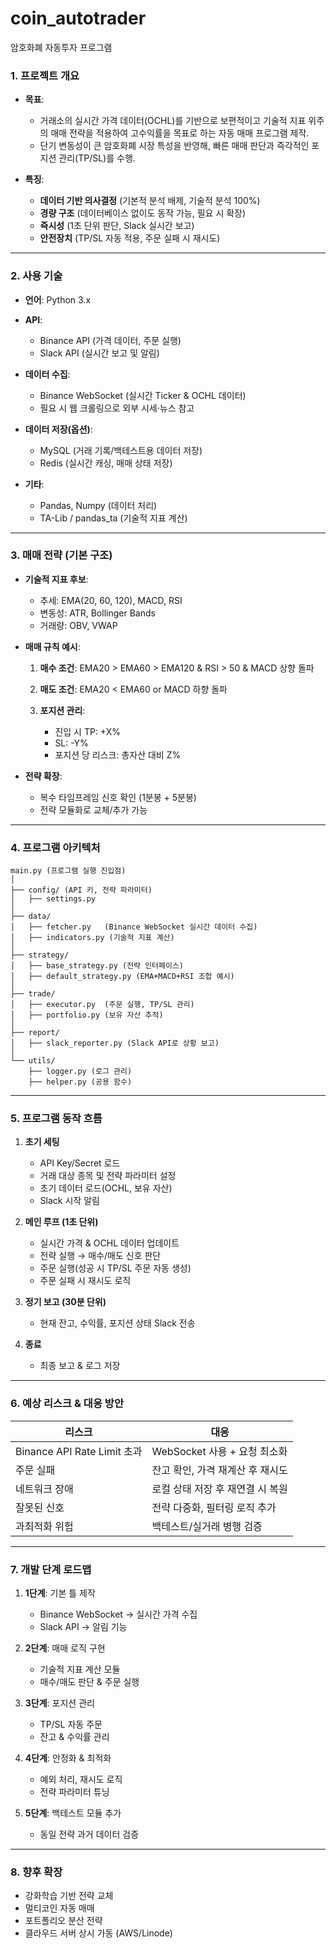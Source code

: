 # coin_autotrader
암호화폐 자동투자 프로그램

### 1. **프로젝트 개요**

* **목표**:

  * 거래소의 실시간 가격 데이터(OCHL)를 기반으로 보편적이고 기술적 지표 위주의 매매 전략을 적용하여 고수익률을 목표로 하는 자동 매매 프로그램 제작.
  * 단기 변동성이 큰 암호화폐 시장 특성을 반영해, 빠른 매매 판단과 즉각적인 포지션 관리(TP/SL)를 수행.
* **특징**:

  * **데이터 기반 의사결정** (기본적 분석 배제, 기술적 분석 100%)
  * **경량 구조** (데이터베이스 없이도 동작 가능, 필요 시 확장)
  * **즉시성** (1초 단위 판단, Slack 실시간 보고)
  * **안전장치** (TP/SL 자동 적용, 주문 실패 시 재시도)

---

### 2. **사용 기술**

* **언어**: Python 3.x
* **API**:

  * Binance API (가격 데이터, 주문 실행)
  * Slack API (실시간 보고 및 알림)
* **데이터 수집**:

  * Binance WebSocket (실시간 Ticker & OCHL 데이터)
  * 필요 시 웹 크롤링으로 외부 시세·뉴스 참고
* **데이터 저장(옵션)**:

  * MySQL (거래 기록/백테스트용 데이터 저장)
  * Redis (실시간 캐싱, 매매 상태 저장)
* **기타**:

  * Pandas, Numpy (데이터 처리)
  * TA-Lib / pandas\_ta (기술적 지표 계산)

---

### 3. **매매 전략 (기본 구조)**

* **기술적 지표 후보**:

  * 추세: EMA(20, 60, 120), MACD, RSI
  * 변동성: ATR, Bollinger Bands
  * 거래량: OBV, VWAP
* **매매 규칙 예시**:

  1. **매수 조건**: EMA20 > EMA60 > EMA120 & RSI > 50 & MACD 상향 돌파
  2. **매도 조건**: EMA20 < EMA60 or MACD 하향 돌파
  3. **포지션 관리**:

     * 진입 시 TP: +X%
     * SL: -Y%
     * 포지션 당 리스크: 총자산 대비 Z%
* **전략 확장**:

  * 복수 타임프레임 신호 확인 (1분봉 + 5분봉)
  * 전략 모듈화로 교체/추가 가능

---

### 4. **프로그램 아키텍처**

```
main.py (프로그램 실행 진입점)
│
├── config/ (API 키, 전략 파라미터)
│   ├── settings.py
│
├── data/
│   ├── fetcher.py   (Binance WebSocket 실시간 데이터 수집)
│   ├── indicators.py (기술적 지표 계산)
│
├── strategy/
│   ├── base_strategy.py (전략 인터페이스)
│   ├── default_strategy.py (EMA+MACD+RSI 조합 예시)
│
├── trade/
│   ├── executor.py  (주문 실행, TP/SL 관리)
│   ├── portfolio.py (보유 자산 추적)
│
├── report/
│   ├── slack_reporter.py (Slack API로 상황 보고)
│
└── utils/
    ├── logger.py (로그 관리)
    ├── helper.py (공용 함수)
```

---

### 5. **프로그램 동작 흐름**

1. **초기 세팅**

   * API Key/Secret 로드
   * 거래 대상 종목 및 전략 파라미터 설정
   * 초기 데이터 로드(OCHL, 보유 자산)
   * Slack 시작 알림
2. **메인 루프 (1초 단위)**

   * 실시간 가격 & OCHL 데이터 업데이트
   * 전략 실행 → 매수/매도 신호 판단
   * 주문 실행(성공 시 TP/SL 주문 자동 생성)
   * 주문 실패 시 재시도 로직
3. **정기 보고 (30분 단위)**

   * 현재 잔고, 수익률, 포지션 상태 Slack 전송
4. **종료**

   * 최종 보고 & 로그 저장

---

### 6. **예상 리스크 & 대응 방안**

| 리스크                        | 대응                    |
| ---------------------------- | --------------------- |
| Binance API Rate Limit 초과  | WebSocket 사용 + 요청 최소화 |
| 주문 실패                     | 잔고 확인, 가격 재계산 후 재시도   |
| 네트워크 장애                 | 로컬 상태 저장 후 재연결 시 복원   |
| 잘못된 신호                   | 전략 다중화, 필터링 로직 추가     |
| 과최적화 위험                 | 백테스트/실거래 병행 검증        |

---

### 7. **개발 단계 로드맵**

1. **1단계**: 기본 틀 제작

   * Binance WebSocket → 실시간 가격 수집
   * Slack API → 알림 기능
2. **2단계**: 매매 로직 구현

   * 기술적 지표 계산 모듈
   * 매수/매도 판단 & 주문 실행
3. **3단계**: 포지션 관리

   * TP/SL 자동 주문
   * 잔고 & 수익률 관리
4. **4단계**: 안정화 & 최적화

   * 예외 처리, 재시도 로직
   * 전략 파라미터 튜닝
5. **5단계**: 백테스트 모듈 추가

   * 동일 전략 과거 데이터 검증

---

### 8. **향후 확장**

* 강화학습 기반 전략 교체
* 멀티코인 자동 매매
* 포트폴리오 분산 전략
* 클라우드 서버 상시 가동 (AWS/Linode)
